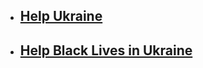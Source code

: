 - ## [Help Ukraine](https://russiansantiwar.org/help-ukraine.html)
- ## [Help Black Lives in Ukraine](https://russiansantiwar.org/help-black-lives-in-ukraine.html)

